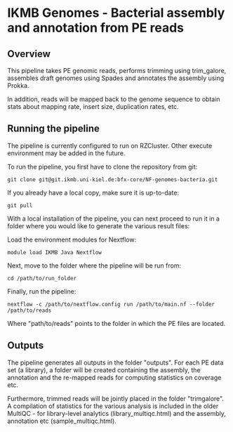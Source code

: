 # IKMB Genomes - Bacterial assembly and annotation from PE reads

## Overview

This pipeline takes PE genomic reads, performs trimming using trim_galore,  assembles draft genomes using Spades and annotates the assembly using Prokka. 

In addition, reads will be mapped back to the genome sequence to obtain stats about mapping rate, insert size, duplication rates, etc. 

## Running the pipeline

The pipeline is currently configured to run on RZCluster. Other execute environment may be added in the future. 

To run the pipeline, you first have to clone the repository from git: 

`git clone git@git.ikmb.uni-kiel.de:bfx-core/NF-genomes-bacteria.git`

If you already have a local copy, make sure it is up-to-date:

`git pull`

With a local installation of the pipeline, you can next proceed to run it in a folder where you would like to generate the various result files:

Load the environment modules for Nextflow:

`module load IKMB Java Nextflow`

Next, move to the folder where the pipeline will be run from:

`cd /path/to/run_folder`

Finally, run the pipeline:

`nextflow -c /path/to/nextflow.config run /path/to/main.nf --folder /path/to/reads`

Where "path/to/reads" points to the folder in which the PE files are located. 

## Outputs

The pipeline generates all outputs in the folder "outputs". For each PE data set (a library), a folder will be created containing the assembly, the annotation and the re-mapped reads for computing statistics on coverage etc. 

Furthermore, trimmed reads will be jointly placed in the folder "trimgalore". A compilation of statistics for the various analysis is included in the older MultiQC - for library-level analytics (library_multiqc.html) and the assembly, annotation etc (sample_multiqc.html).




